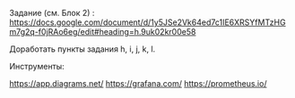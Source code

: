 Задание (см. Блок 2) : https://docs.google.com/document/d/1y5JSe2Vk64ed7c1IE6XRSYfMTzHGm7g2q-f0jRAo6eg/edit#heading=h.9uk02kr00e58

Доработать пункты задания h, i, j, k, l.

Инструменты:

https://app.diagrams.net/
https://grafana.com/
https://prometheus.io/
